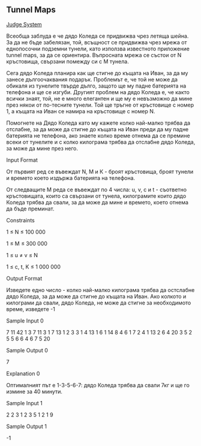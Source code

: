## Tunnel Maps

[Judge System](https://www.hackerrank.com/contests/practice-8-sda/challenges/tunnel-maps)

Всеобща заблуда е че дядо Коледа се придвижва чрез летяща шейна. За да не бъде забелязан, той, всъщност се придвижва чрез мрежа от еднопосочни подземни тунели, като използва известното приложение tunnel maps, за да се ориентира. Въпросната мрежа се състои от N кръстовища, свързани помежду си с M тунела.

Сега дядо Kоледа планира как ще стигне до къщата на Иван, за да му занесе дългоочаквания подарък. Проблемът е, че той не може да обикаля из тунелите твърде дълго, защото ще му падне батерията на телефона и ще се изгуби. Другият проблем на дядо Коледа е, че както всички знаят, той, не е много елегантен и ще му е невъзможно да мине през някои от по-тесните тунели. Той ще тръгне от кръстовище с номер 1, а къщата на Иван се намира на кръстовище с номер N.

Помогнете на Дядо Коледа като му кажете колко най-малко трябва да отслабне, за да може да стигне до къщата на Иван преди да му падне батерията не телефона, ако знаете колко време отнема да се премине всеки от тунелите и с колко килограма трябва да отслабне дядо Коледа, за може да мине през него.

Input Format

От първият ред се въвеждат N, М и К - броят кръстовища, броят тунели и времето което издържа батерията на телефона.

От следващите М реда се въвеждат по 4 числа: u, v, c и t - съответно кръстовищата, които са свързани от тунела, килограмите които дядо Коледа трябва да свали, за да може да мине и времето, което отнема да бъде преминат.

Constraints

1 ≤ N ≤ 100 000

1 ≤ M ≤ 300 000

1 ≤ u ≠ v ≤ N

1 ≤ c, t, K ≤ 1 000 000

Output Format

Изведете едно число - колко най-малко килограма трябва да остслабне дядо Коледа, за да може да стигне до къщата на Иван. Ако колкото и килограми да свали, дядо Коледа, не може да стигне за необходимото време, изведете -1

Sample Input 0

7 11 42
1 3 7 11
3 1 7 13
1 2 3 3
1 4 13 1
6 1 14 8
4 6 1 7
2 4 1 13
2 6 4 20
3 5 2 5
5 6 6 4
6 7 5 20

Sample Output 0

7

Explanation 0

Оптималният път е 1-3-5-6-7: дядо Коледа трябва да свали 7кг и ще го измине за 40 минути.

Sample Input 1

2 2 3
1 2 3 5
1 2 1 9

Sample Output 1

-1

